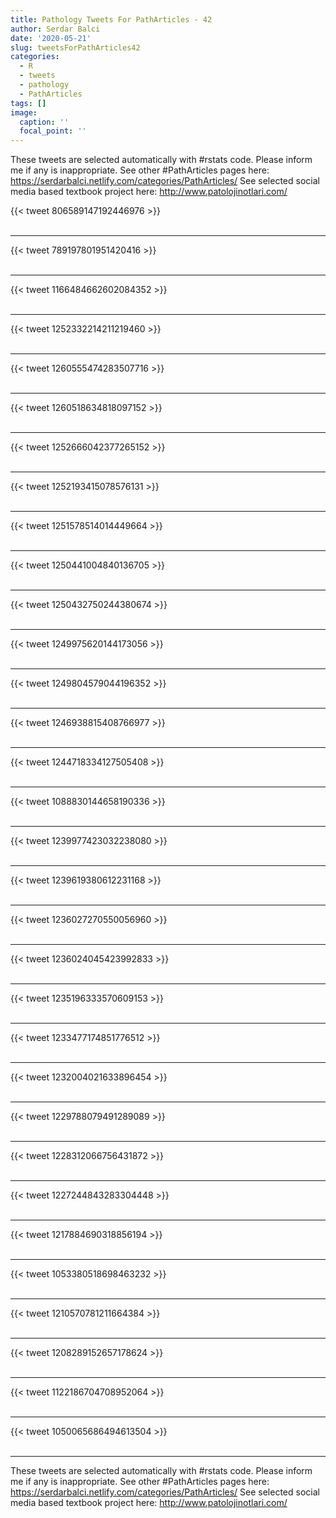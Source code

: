 ```yaml
---
title: Pathology Tweets For PathArticles - 42
author: Serdar Balci
date: '2020-05-21'
slug: tweetsForPathArticles42
categories:
  - R
  - tweets
  - pathology
  - PathArticles
tags: []
image:
  caption: ''
  focal_point: ''
---
```



These tweets are selected automatically with #rstats code. Please inform me if any is inappropriate.
See other #PathArticles pages here: https://serdarbalci.netlify.com/categories/PathArticles/ 
See selected social media based textbook project here: http://www.patolojinotlari.com/

{{< tweet 806589147192446976 >}}
<br>
<br>
<hr>
{{< tweet 789197801951420416 >}}
<br>
<br>
<hr>
{{< tweet 1166484662602084352 >}}
<br>
<br>
<hr>
{{< tweet 1252332214211219460 >}}
<br>
<br>
<hr>
{{< tweet 1260555474283507716 >}}
<br>
<br>
<hr>
{{< tweet 1260518634818097152 >}}
<br>
<br>
<hr>
{{< tweet 1252666042377265152 >}}
<br>
<br>
<hr>
{{< tweet 1252193415078576131 >}}
<br>
<br>
<hr>
{{< tweet 1251578514014449664 >}}
<br>
<br>
<hr>
{{< tweet 1250441004840136705 >}}
<br>
<br>
<hr>
{{< tweet 1250432750244380674 >}}
<br>
<br>
<hr>
{{< tweet 1249975620144173056 >}}
<br>
<br>
<hr>
{{< tweet 1249804579044196352 >}}
<br>
<br>
<hr>
{{< tweet 1246938815408766977 >}}
<br>
<br>
<hr>
{{< tweet 1244718334127505408 >}}
<br>
<br>
<hr>
{{< tweet 1088830144658190336 >}}
<br>
<br>
<hr>
{{< tweet 1239977423032238080 >}}
<br>
<br>
<hr>
{{< tweet 1239619380612231168 >}}
<br>
<br>
<hr>
{{< tweet 1236027270550056960 >}}
<br>
<br>
<hr>
{{< tweet 1236024045423992833 >}}
<br>
<br>
<hr>
{{< tweet 1235196333570609153 >}}
<br>
<br>
<hr>
{{< tweet 1233477174851776512 >}}
<br>
<br>
<hr>
{{< tweet 1232004021633896454 >}}
<br>
<br>
<hr>
{{< tweet 1229788079491289089 >}}
<br>
<br>
<hr>
{{< tweet 1228312066756431872 >}}
<br>
<br>
<hr>
{{< tweet 1227244843283304448 >}}
<br>
<br>
<hr>
{{< tweet 1217884690318856194 >}}
<br>
<br>
<hr>
{{< tweet 1053380518698463232 >}}
<br>
<br>
<hr>
{{< tweet 1210570781211664384 >}}
<br>
<br>
<hr>
{{< tweet 1208289152657178624 >}}
<br>
<br>
<hr>
{{< tweet 1122186704708952064 >}}
<br>
<br>
<hr>
{{< tweet 1050065686494613504 >}}
<br>
<br>
<hr>


These tweets are selected automatically with #rstats code. Please inform me if any is inappropriate.
See other #PathArticles pages here: https://serdarbalci.netlify.com/categories/PathArticles/ 
See selected social media based textbook project here: http://www.patolojinotlari.com/
